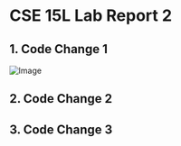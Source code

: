 # CSE 15L Lab Report 2
## 1. Code Change 1
![Image](https://snipboard.io/HbenLa.jpg)

## 2. Code Change 2
## 3. Code Change 3
